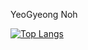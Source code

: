 YeoGyeong Noh

[![Top Langs](https://github-readme-stats.vercel.app/api/top-langs/?username=ygnoh0210&layout=compact)](https://github.com/ygnoh0210/github-readme-stats)

